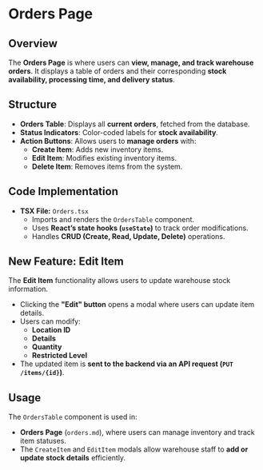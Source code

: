 # Orders Page

## **Overview**
The **Orders Page** is where users can **view, manage, and track warehouse orders**. It displays a table of orders and their corresponding **stock availability, processing time, and delivery status**.

## **Structure**
- **Orders Table**: Displays all **current orders**, fetched from the database.
- **Status Indicators**: Color-coded labels for **stock availability**.
- **Action Buttons**: Allows users to **manage orders** with:
  - **Create Item**: Adds new inventory items.
  - **Edit Item**: Modifies existing inventory items.
  - **Delete Item**: Removes items from the system.

## **Code Implementation**
- **TSX File:** `Orders.tsx`
  - Imports and renders the `OrdersTable` component.
  - Uses **React’s state hooks (`useState`)** to track order modifications.
  - Handles **CRUD (Create, Read, Update, Delete)** operations.

## **New Feature: Edit Item**
The **Edit Item** functionality allows users to update warehouse stock information.  
- Clicking the **"Edit" button** opens a modal where users can update item details.  
- Users can modify:  
  - **Location ID**  
  - **Details**  
  - **Quantity**  
  - **Restricted Level**  
- The updated item is **sent to the backend via an API request (`PUT /items/{id}`)**.

## **Usage**
The `OrdersTable` component is used in:  
- **Orders Page** (`orders.md`), where users can manage inventory and track item statuses.  
- The `CreateItem` and `EditItem` modals allow warehouse staff to **add or update stock details** efficiently.